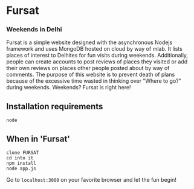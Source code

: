 # Fursat
### Weekends in Delhi

Fursat is a simple website designed with the asynchronous Nodejs framework and uses MongoDB hosted on cloud by way of mlab.
It lists places of interest to Delhites for fun visits during weekends. 
Additionally, people can create accounts to post reviews of places they visited or add their own reviews on places other people posted about by way of comments. The purpose of this website is to prevent death of plans because of the excessive time wasted in thinking over "Where to go?" during weekends. Weekends? Fursat is right here!

## Installation requirements
```
node
```

## When in 'Fursat'
```
clone FURSAT
cd into it
npm install
node app.js
```
Go to ```localhost:3000``` on your favorite browser and let the fun begin!
